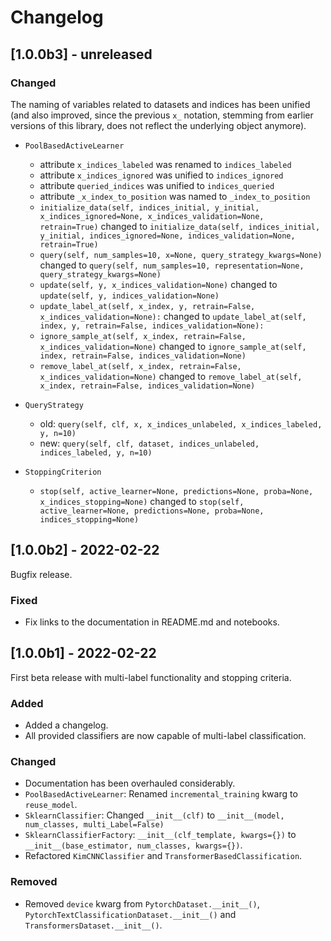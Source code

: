 # Changelog


## [1.0.0b3] - unreleased

### Changed

The naming of variables related to datasets and indices has been unified 
(and also improved, since the previous `x_` notation, stemming from earlier versions of this library,
does not reflect the underlying object anymore).

- `PoolBasedActiveLearner`
  - attribute `x_indices_labeled` was renamed to `indices_labeled`
  - attribute `x_indices_ignored` was unified to `indices_ignored`
  - attribute `queried_indices` was unified to `indices_queried`
  - attribute `_x_index_to_position` was named to `_index_to_position`
  - `initialize_data(self, indices_initial, y_initial, x_indices_ignored=None, x_indices_validation=None, retrain=True)` changed to `initialize_data(self, indices_initial, y_initial, indices_ignored=None, indices_validation=None, retrain=True)`
  - `query(self, num_samples=10, x=None, query_strategy_kwargs=None)` changed to `query(self, num_samples=10, representation=None, query_strategy_kwargs=None)`
  - `update(self, y, x_indices_validation=None)` changed to `update(self, y, indices_validation=None)`
  - `update_label_at(self, x_index, y, retrain=False, x_indices_validation=None):` changed to `update_label_at(self, index, y, retrain=False, indices_validation=None):`  
  - `ignore_sample_at(self, x_index, retrain=False, x_indices_validation=None)` changed to `ignore_sample_at(self, index, retrain=False, indices_validation=None)`
  - `remove_label_at(self, x_index, retrain=False, x_indices_validation=None)` changed to `remove_label_at(self, x_index, retrain=False, indices_validation=None)`  
 

- `QueryStrategy`
  - old: `query(self, clf, x, x_indices_unlabeled, x_indices_labeled, y, n=10)`
  - new: `query(self, clf, dataset, indices_unlabeled, indices_labeled, y, n=10)`


- `StoppingCriterion`
  - `stop(self, active_learner=None, predictions=None, proba=None, x_indices_stopping=None)` changed to `stop(self, active_learner=None, predictions=None, proba=None, indices_stopping=None)`

## [1.0.0b2] - 2022-02-22

Bugfix release.

### Fixed

- Fix links to the documentation in README.md and notebooks.


## [1.0.0b1] - 2022-02-22

First beta release with multi-label functionality and stopping criteria.

### Added

- Added a changelog.
- All provided classifiers are now capable of multi-label classification.

### Changed

- Documentation has been overhauled considerably.
- `PoolBasedActiveLearner`: Renamed `incremental_training` kwarg to `reuse_model`.
- `SklearnClassifier`: Changed `__init__(clf)` to `__init__(model, num_classes, multi_Label=False)`
- `SklearnClassifierFactory`: `__init__(clf_template, kwargs={})` to `__init__(base_estimator, num_classes, kwargs={})`.
- Refactored `KimCNNClassifier` and `TransformerBasedClassification`.

### Removed

- Removed `device` kwarg from `PytorchDataset.__init__()`, 
`PytorchTextClassificationDataset.__init__()` and `TransformersDataset.__init__()`.
